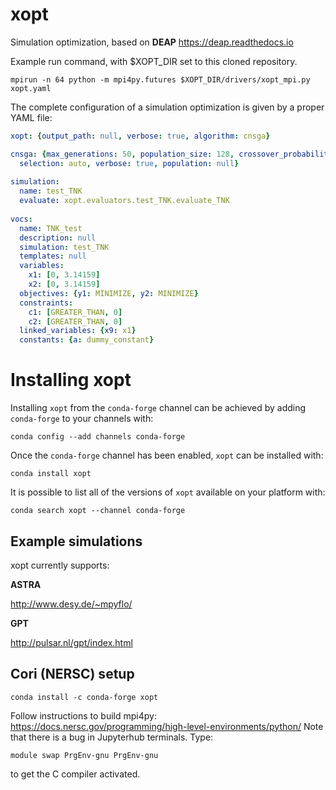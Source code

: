 # xopt
Simulation optimization, based on **DEAP** https://deap.readthedocs.io

Example run command, with $XOPT_DIR set to this cloned repository. 
```
mpirun -n 64 python -m mpi4py.futures $XOPT_DIR/drivers/xopt_mpi.py xopt.yaml
```

The complete configuration of a simulation optimization is given by a proper YAML file:

```yaml
xopt: {output_path: null, verbose: true, algorithm: cnsga}

cnsga: {max_generations: 50, population_size: 128, crossover_probability: 0.9, mutation_probability: 1.0,
  selection: auto, verbose: true, population: null}
  
simulation: 
  name: test_TNK
  evaluate: xopt.evaluators.test_TNK.evaluate_TNK  
  
vocs:
  name: TNK_test
  description: null
  simulation: test_TNK
  templates: null
  variables:
    x1: [0, 3.14159]
    x2: [0, 3.14159]
  objectives: {y1: MINIMIZE, y2: MINIMIZE}
  constraints:
    c1: [GREATER_THAN, 0]
    c2: [GREATER_THAN, 0]
  linked_variables: {x9: x1}
  constants: {a: dummy_constant}
```




Installing xopt
===============

Installing `xopt` from the `conda-forge` channel can be achieved by adding `conda-forge` to your channels with:

```shell
conda config --add channels conda-forge
```

Once the `conda-forge` channel has been enabled, `xopt` can be installed with:

```shell
conda install xopt
```

It is possible to list all of the versions of `xopt` available on your platform with:

```shell
conda search xopt --channel conda-forge
```



## Example simulations
xopt currently supports:

**ASTRA**

http://www.desy.de/~mpyflo/

**GPT**

http://pulsar.nl/gpt/index.html




## Cori (NERSC) setup

```
conda install -c conda-forge xopt
```
Follow instructions to build mpi4py:
https://docs.nersc.gov/programming/high-level-environments/python/
Note that there is a bug in Jupyterhub terminals. Type:
```
module swap PrgEnv-gnu PrgEnv-gnu
```
to get the C compiler activated. 

